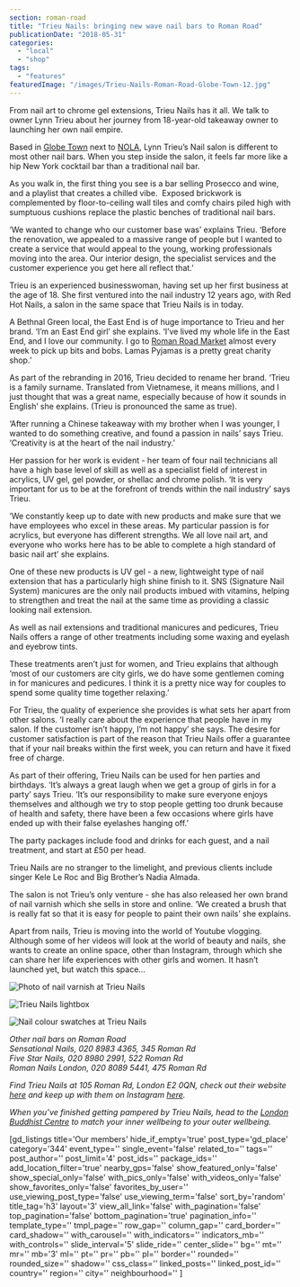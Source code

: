 ```yaml
---
section: roman-road
title: "Trieu Nails: bringing new wave nail bars to Roman Road"
publicationDate: "2018-05-31"
categories: 
  - "local"
  - "shop"
tags: 
  - "features"
featuredImage: "/images/Trieu-Nails-Roman-Road-Globe-Town-12.jpg"
---
```


From nail art to chrome gel extensions, Trieu Nails has it all. We talk to owner Lynn Trieu about her journey from 18-year-old takeaway owner to launching her own nail empire.

Based in [Globe Town](https://romanroadlondon.com/globe-town-market/) next to [NOLA](https://romanroadlondon.com/nola-bar-globe-town/), Lynn Trieu’s Nail salon is different to most other nail bars. When you step inside the salon, it feels far more like a hip New York cocktail bar than a traditional nail bar.

As you walk in, the first thing you see is a bar selling Prosecco and wine, and a playlist that creates a chilled vibe.  Exposed brickwork is complemented by floor-to-ceiling wall tiles and comfy chairs piled high with sumptuous cushions replace the plastic benches of traditional nail bars.

‘We wanted to change who our customer base was’ explains Trieu. ‘Before the renovation, we appealed to a massive range of people but I wanted to create a service that would appeal to the young, working professionals moving into the area. Our interior design, the specialist services and the customer experience you get here all reflect that.’

Trieu is an experienced businesswoman, having set up her first business at the age of 18. She first ventured into the nail industry 12 years ago, with Red Hot Nails, a salon in the same space that Trieu Nails is in today.

A Bethnal Green local, the East End is of huge importance to Trieu and her brand. ‘I’m an East End girl’ she explains. ‘I’ve lived my whole life in the East End, and I love our community. I go to [Roman Road Market](https://romanroadlondon.com/best-things-to-do-on-roman-road-market/) almost every week to pick up bits and bobs. Lamas Pyjamas is a pretty great charity shop.’

As part of the rebranding in 2016, Trieu decided to rename her brand. ‘Trieu is a family surname. Translated from Vietnamese, it means millions, and I just thought that was a great name, especially because of how it sounds in English’ she explains. (Trieu is pronounced the same as true).

‘After running a Chinese takeaway with my brother when I was younger, I wanted to do something creative, and found a passion in nails’ says Trieu. ‘Creativity is at the heart of the nail industry.’

Her passion for her work is evident - her team of four nail technicians all have a high base level of skill as well as a specialist field of interest in acrylics, UV gel, gel powder, or shellac and chrome polish. ‘It is very important for us to be at the forefront of trends within the nail industry’ says Trieu.

‘We constantly keep up to date with new products and make sure that we have employees who excel in these areas. My particular passion is for acrylics, but everyone has different strengths. We all love nail art, and everyone who works here has to be able to complete a high standard of basic nail art’ she explains.

One of these new products is UV gel - a new, lightweight type of nail extension that has a particularly high shine finish to it. SNS (Signature Nail System) manicures are the only nail products imbued with vitamins, helping to strengthen and treat the nail at the same time as providing a classic looking nail extension.

As well as nail extensions and traditional manicures and pedicures, Trieu Nails offers a range of other treatments including some waxing and eyelash and eyebrow tints.

These treatments aren’t just for women, and Trieu explains that although ‘most of our customers are city girls, we do have some gentlemen coming in for manicures and pedicures. I think it is a pretty nice way for couples to spend some quality time together relaxing.’

For Trieu, the quality of experience she provides is what sets her apart from other salons. ‘I really care about the experience that people have in my salon. If the customer isn’t happy, I’m not happy’ she says. The desire for customer satisfaction is part of the reason that Trieu Nails offer a guarantee that if your nail breaks within the first week, you can return and have it fixed free of charge.

As part of their offering, Trieu Nails can be used for hen parties and birthdays. ‘It’s always a great laugh when we get a group of girls in for a party’ says Trieu. ‘It’s our responsibility to make sure everyone enjoys themselves and although we try to stop people getting too drunk because of health and safety, there have been a few occasions where girls have ended up with their false eyelashes hanging off.’

The party packages include food and drinks for each guest, and a nail treatment, and start at £50 per head.

Trieu Nails are no stranger to the limelight, and previous clients include singer Kele Le Roc and Big Brother’s Nadia Almada.

The salon is not Trieu’s only venture - she has also released her own brand of nail varnish which she sells in store and online. ‘We created a brush that is really fat so that it is easy for people to paint their own nails’ she explains.

Apart from nails, Trieu is moving into the world of Youtube vlogging. Although some of her videos will look at the world of beauty and nails, she wants to create an online space, other than Instagram, through which she can share her life experiences with other girls and women. It hasn’t launched yet, but watch this space…

![Photo of nail varnish at Trieu Nails](/images/Trieu-Nails-Roman-Road-Globe-Town-01-1024x683.jpg)

![Trieu Nails lightbox](/images/Trieu-Nails-Roman-Road-Globe-Town-02-1024x683.jpg)

![Nail colour swatches at Trieu Nails](/images/Trieu-Nails-Roman-Road-Globe-Town-07-1024x683.jpg)

_Other nail bars on Roman Road_  
_Sensational Nails, 020 8983 4365, 345 Roman Rd_  
_Five Star Nails, 020 8980 2991, 522 Roman Rd_  
_Roman Nails London, 020 8089 5441, 475 Roman Rd_

_Find Trieu Nails at 105 Roman Rd, London E2 0QN, check out their website [here](https://trieunails.com/) and keep up with them on Instagram [here](https://www.instagram.com/trieunailslondon/)._

_When you’ve finished getting pampered by Trieu Nails, head to the [London Buddhist Centre](https://romanroadlondon.com/london-buddhist-centre-east-london/) to match your inner wellbeing to your outer wellbeing._

\[gd\_listings title='Our members' hide\_if\_empty='true' post\_type='gd\_place' category='344' event\_type='' single\_event='false' related\_to='' tags='' post\_author='' post\_limit='4' post\_ids='' package\_ids='' add\_location\_filter='true' nearby\_gps='false' show\_featured\_only='false' show\_special\_only='false' with\_pics\_only='false' with\_videos\_only='false' show\_favorites\_only='false' favorites\_by\_user='' use\_viewing\_post\_type='false' use\_viewing\_term='false' sort\_by='random' title\_tag='h3' layout='3' view\_all\_link='false' with\_pagination='false' top\_pagination='false' bottom\_pagination='true' pagination\_info='' template\_type='' tmpl\_page='' row\_gap='' column\_gap='' card\_border='' card\_shadow='' with\_carousel='' with\_indicators='' indicators\_mb='' with\_controls='' slide\_interval='5' slide\_ride='' center\_slide='' bg='' mt='' mr='' mb='3' ml='' pt='' pr='' pb='' pl='' border='' rounded='' rounded\_size='' shadow='' css\_class='' linked\_posts='' linked\_post\_id='' country='' region='' city='' neighbourhood='' \]
